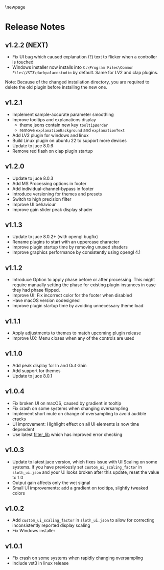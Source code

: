 \newpage

# Release Notes

## v1.2.2 (NEXT)
- Fix UI bug which caused explanation (?) text to flicker when a controller is touched
- Windows installer now installs into `C:\Program Files\Common Files\VST3\darkpalacestudio` by default. Same for LV2 and clap plugins.

Note: Because of the changed installation directory, you are required to delete the old plugin before installing the new one.

## v1.2.1
- Implement sample-accurate parameter smoothing
- Improve tooltips and explanations display
  - theme jsons contain new key `tooltipBorder`
  - remove `explanationBackground` and `explanationText`
- Add LV2 plugin for windows and linux
- Build Linux plugin on ubuntu 22 to support more devices
- Update to juce 8.0.6
- Remove red flash on clap plugin startup


## v1.2.0
- Update to juce 8.0.3
- Add MS Processing options in footer
- Add individual-channel-bypass in footer
- Introduce versioning for themes and presets
- Switch to high precision filter
- Improve UI behaviour
- Improve gain slider peak display shader

## v1.1.3
- Update to juce 8.0.2+ (with opengl bugfix)
- Rename plugins to start with an uppercase character
- Improve plugin startup time by removing unused shaders
- Improve graphics performance by consistently using opengl 4.1

## v1.1.2
- Introduce Option to apply phase before or after processing. This might require manually setting the phase for existing plugin instances in case they had phase flipped.
- Improve UI: Fix incorrect color for the footer when disabled
- Have macOS version codesigned
- Improve plugin startup time by avoiding unnecessary theme load

## v1.1.1
- Apply adjustments to themes to match upcoming plugin release
- Improve UX: Menu closes when any of the controls are used

## v1.1.0
- Add peak display for In and Out Gain
- Add support for themes
- Update to juce 8.0.1

## v1.0.4
- Fix broken UI on macOS, caused by gradient in tooltip
- Fix crash on some systems when changing oversampling
- Implement short mute on change of oversampling to avoid audible cracks
- UI improvement: Highlight effect on all UI elements is now time dependent
- Use latest [filter_lib](https://github.com/darkpalacestudio/filter_lib/releases/tag/v0.1.2) which has improved error
  checking

## v1.0.3
- Update to latest juce version, which fixes issue with UI Scaling on some systems. If you have previously set
  `custom_ui_scaling_factor` in `sloth_ui.json` and your UI looks broken after this update, reset the value to 1.0
- Output gain affects only the wet signal
- Small UI improvements: add a gradient on tooltips, slightly tweaked colors

## v1.0.2
- Add `custom_ui_scaling_factor` in `sloth_ui.json` to allow for correcting inconsistently reported display scaling
- Fix Windows installer

## v1.0.1
- Fix crash on some systems when rapidly changing oversampling
- Include vst3 in linux release
